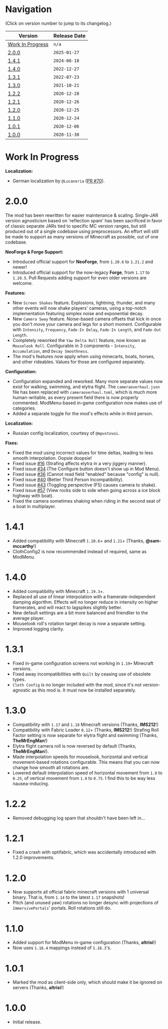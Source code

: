 # Navigation
(Click on version number to jump to its changelog.)

| Version                               | Release Date |
|---------------------------------------|--------------|
| [Work In Progress](#work-in-progress) | `n/a`        |
| [2.0.0](#200)                         | `2025-01-27` |
| [1.4.1](#141)                         | `2024-06-18` |
| [1.4.0](#140)                         | `2022-12-27` |
| [1.3.1](#131)                         | `2022-07-23` |
| [1.3.0](#130)                         | `2021-10-21` |
| [1.2.2](#122)                         | `2020-12-28` |
| [1.2.1](#121)                         | `2020-12-26` |
| [1.2.0](#120)                         | `2020-12-25` |
| [1.1.0](#110)                         | `2020-12-24` |
| [1.0.1](#101)                         | `2020-12-06` |
| [1.0.0](#100)                         | `2020-11-30` |

# Work In Progress

**Localization:**
- German localization by `@Lucanoria` ([PR #70](<https://github.com/Mirsario/Minecraft-CameraOverhaul/pull/70>)).

# 2.0.0
The mod has been rewritten for easier maintenance & scaling. Single-JAR version agnosticism based on 'reflection spam' has been sacrificed in favor of classic separate JARs tied to specific MC version ranges, but still produced out of a single codebase using preprocessors. An effort will still be made to support as many versions of Minecraft as possible, out of one codebase.

**NeoForge & Forge Support:**
- Introduced official support for **NeoForge**, from `1.20.6` to `1.21.2` and newer!
- Introduced official support for the now-legacy **Forge**, from `1.17` to `1.20.5`. Pull Requests adding support for even older versions are welcome.

**Features:**
- New `Screen Shakes` feature. Explosions, lightning, thunder, and many other events will now shake players' cameras, using a top-notch implementation featuring simplex noise and exponential decay.
- New `Camera Sway` feature. Noise-based camera offsets that kick in once you don't move your camera and legs for a short moment. Configurable with `Intensity`, `Frequency`, `Fade-In Delay`, `Fade-In Length`, and `Fade-Out Length`.
- Completely reworked the `Yaw Delta Roll` feature, now known as `Mouselook Roll`. Configurable in 3 components - `Intensity`, `Accumulation`, and `Decay Smoothness`.
- The mod's features now apply when using minecarts, boats, horses, and other rideables. Values for those are configured separately.

**Configuration:**
- Configuration expanded and reworked. Many more separate values now exist for walking, swimming, and elytra flight. The `cameraoverhaul.json` file has been replaced with `cameraoverhaul.toml`, which is much more human-writable, as every present field there is now properly commented. ModMenu-based in-game configuration now makes use of categories.
- Added a separate toggle for the mod's effects while in third person.

**Localization:**
- Russian config localization, courtesy of `@mpustovoi`.

**Fixes:**
- Fixed the mod using incorrect values for time deltas, leading to less smooth interpolation. Oopsie doopsie!
- Fixed issue [#16](https://github.com/Mirsario/Minecraft-CameraOverhaul/issues/16) (Strafing affects elytra in a very jiggery manner).
- Fixed issue [#34](https://github.com/Mirsario/Minecraft-CameraOverhaul/issues/34) (The Configure button doesn't show up in Mod Menu).
- Fixed issue [#36](https://github.com/Mirsario/Minecraft-CameraOverhaul/issues/36) (Cannot read field "enabled" because "config" is null).
- Fixed issue [#40](https://github.com/Mirsario/Minecraft-CameraOverhaul/issues/40) (Better Third Person Incompatibility).
- Fixed issue [#43](https://github.com/Mirsario/Minecraft-CameraOverhaul/issues/43) (Toggling perspective (F5) causes camera to shake).
- Fixed issue [#57](https://github.com/Mirsario/Minecraft-CameraOverhaul/issues/57) (View rocks side to side when going across a ice block highway with boat).
- Fixed the camera sometimes shaking when riding in the second seat of a boat in multiplayer.

# 1.4.1
- Added compatibility with Minecraft `1.20.6`+ and `1.21`+ (Thanks, **@sam-mccarthy**!)
- ClothConfig2 is now recommended instead of required, same as ModMenu.

# 1.4.0

- Added compatibility with Minecraft `1.19.3`+.
- Replaced all use of linear interpolation with a framerate-independent damping algorithm. Effects will no longer reduce in intensity on higher framerates, and will react to lagspikes slightly better.
- New default settings are a bit more balanced and friendlier to the average player.
- Mouselook roll's rotation target decay is now a separate setting.
- Improved logging clarity.

# 1.3.1

- Fixed in-game configuration screens not working in `1.19+` Minecraft versions.
- Fixed away incompatibilities with `Quilt` by ceasing use of obsolete types.
- `Cloth Config` is no longer included with the mod, since it's not version-agnostic as this mod is. It must now be installed separately.

# 1.3.0

- Compatibility with `1.17` and `1.18` Minecraft versions (Thanks, **IMS212**!)
- Compatibility with Fabric Loader `0.12`+ (Thanks, **IMS212**!)
    Strafing Roll Factor setting is now separate for elytra flight and swimming (Thanks, **TheMrEngMan**!)
- Elytra flight camera roll is now reversed by default (Thanks, **TheMrEngMan**!).
- Made interpolation speeds for mouselook, horizontal and vertical movement-based rotations configurable. This means that you can now change how smooth all rotations are.
- Lowered default interpolation speed of horizontal movement from `1.0` to `0.25`, of vertical movement from `1.0` to `0.75`. I find this to be way less nausea-inducing.

# 1.2.2

- Removed debugging log spam that shouldn't have been left in...

# 1.2.1

- Fixed a crash with optifabric, which was accidentally introduced with 1.2.0 improvements.

# 1.2.0

- Now supports all official fabric minecraft versions with 1 universal binary. That is, from `1.14` to the latest `1.17` snapshots!
- Pitch (and unused yaw) rotations no longer desync with projections of `ImmersivePortals`' portals. Roll rotations still do.

# 1.1.0

- Added support for ModMenu in-game configuration (Thanks, **altrisi**!)
- Now uses `1.16.4` mappings instead of `1.16.3`'s.

# 1.0.1

- Marked the mod as client-side only, which should make it be ignored on servers (Thanks, **altrisi**!)

# 1.0.0

- Initial release.